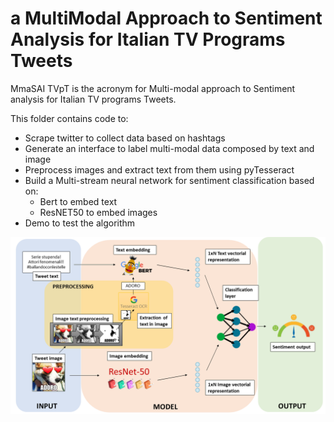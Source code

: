 # a MultiModal Approach to Sentiment Analysis for Italian TV Programs Tweets

MmaSAI TVpT is the acronym for Multi-modal approach to Sentiment analysis for Italian TV programs Tweets.
 
This folder contains code to:

- Scrape twitter to collect data based on hashtags
- Generate an interface to label multi-modal data composed by text and image
- Preprocess images and extract text from them using pyTesseract
- Build a Multi-stream neural network for sentiment classification based on:
	- Bert to embed text
	- ResNET50 to embed images
- Demo to test the algorithm
 
![](imm.png)

